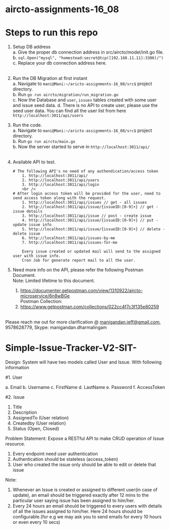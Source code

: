 # aircto-assignments-16_08

# Steps to run this repo
1. Setup DB address<br />
	a. Give the proper db connection address in src/aircto/model/init.go file.<br />
	b. `sql.Open("mysql", "homestead:secret@tcp([192.168.11.11]:3306)/")`<br />
	c. Replace your db connection address here.<br /><br />

2. Run the DB Migration at first instant<br />
	a. Navigate to `mani@Mani:~/aricto-assignments-16_08/src$` project directory.<br />
	b. Run `go run aircto/migration/run_migration.go`<br />
	c. Now the Database and `user`, `issues` tables created with some user and issue seed data.
	d. There is no API to create user, please use the seed user data. You can find all the user list from here `http://localhost:3011/api/users`

3. Run the code.<br />
	a. Navigate to `mani@Mani:~/aricto-assignments-16_08/src$` project directory.<br />
	b. Run `go run aircto/main.go`<br />
	b. Now the server started to serve in `http://localhost:3011/api/`<br /><br />

4. Available API to test.<br />
	```shell
	# The following API's no need of any authendication/access token
		1. http://localhost:3011/api/
		2. http://localhost:3011/api/users
		3. http://localhost:3011/api/login
		<br />
	# After login access token will be provided for the user, need to send access token along with the request.
		1. http://localhost:3011/api/issues // get - all issues
		2. http://localhost:3011/api/issue/{issueID:[0-9]+} // get - issue details
		3. http://localhost:3011/api/issue // post - create issue
		4. http://localhost:3011/api/issue/{issueID:[0-9]+} // put - update issue info
		5. http://localhost:3011/api/issue/{issueID:[0-9]+} // delete - delete issue
		6. http://localhost:3011/api/issues-by-me
		7. http://localhost:3011/api/issues-for-me

		Every issue created or updated mail will send to the assigned user with issue info.
		Cron Job for generate report mail to all the user.
	```


5. Need more info on the API, please refer the following Postman Document.<br />
	Note: Limited lifetime to this document.<br />
	1. https://documenter.getpostman.com/view/1310922/aircto-microservice/6n8wBGe <br />
	Postman Collection:<br />
	2. https://www.getpostman.com/collections/022cc4f7c3f135e80259 <br /><br />

Please reach me out for more clarification @ manigandan.jeff@gmail.com, 9578628779, Skype: manigandan.dharmalingam



# Simple-Issue-Tracker-V2-SIT-

Design:
System will have two models called User and Issue. With following information

#1. User <br />

a. Email
b. Username
c. FirstName
d. LastName
e. Password
f. AccessToken

#2. Issue
1. Title
2. Description
3. AssignedTo (User relation)
4. Createdby (User relation)
5. Status (Open, Closed)

Problem Statement:
Expose a RESTful API to make CRUD operation of Issue resource.
1. Every endpoint need user authentication
2. Authentication should be stateless (access_token)
3. User who created the issue only should be able to edit or delete that issue

Note:
1. Whenever an Issue is created or assigned to different user(in case of update), an email
should be triggered exactly after 12 mins to the particular user saying issue has been
assigned to him/her.
2. Every 24 hours an email should be triggered to every users with details of all the issues
assigned to him/her. Here 24 hours should be configurable.(for e.g we may ask you to
send emails for every 10 hours or even every 10 secs)
